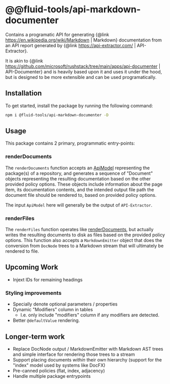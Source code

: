 # @@fluid-tools/api-markdown-documenter

Contains a programatic API for generating {@link https://en.wikipedia.org/wiki/Markdown | Markdown} documentation from an API report generated by {@link https://api-extractor.com/ | API-Extractor}.

It is akin to {@link https://github.com/microsoft/rushstack/tree/main/apps/api-documenter | API-Documenter} and is heavily based upon it and uses it under the hood, but is designed to be more extensible and can be used programatically.

## Installation

To get started, install the package by running the following command:

```bash
npm i @fluid-tools/api-markdown-documenter -D
```

## Usage

This package contains 2 primary, programmatic entry-points:

### renderDocuments

The `renderDocuments` function accepts an [ApiModel](https://api.rushstack.io/pages/api-extractor-model.apimodel/) representing the package(s) of a repository, and generates a sequence of "Document" objects representing the resulting documentation based on the other provided policy options.
These objects include information about the page item, its documentation contents, and the intended output file path the document file should be rendered to, based on provided policy options.

The input `ApiModel` here will generally be the output of `API-Extractor`.

### renderFiles

The `renderFiles` function operates like [renderDocuments](#renderdocuments), but actually writes the resulting documents to disk as files based on the provided policy options.
This function also accepts a `MarkdownEmitter` object that does the conversion from `DocNode` trees to a Markdown stream that will ultimately be rendered to file.

## Upcoming Work

-   Injext IDs for remaining headings

### Styling improvements

-   Specially denote optional parameters / properties
-   Dynamic "Modifiers" column in tables
    -   I.e. only include "modifiers" column if any modifiers are detected.
-   Better `@defaultValue` rendering.

## Longer-term work

-   Replace DocNode output / MarkdownEmitter with Markdown AST trees and simple interface for rendering those trees to a stream
-   Support placing documents _within_ their own hierarchy (support for the "index" model used by systems like DocFX)
-   Pre-canned policies (flat, index, adjacency)
-   Handle multiple package entrypoints
